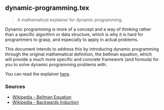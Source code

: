 ## dynamic-programming.tex

> A mathematical explainer for dynamic programming.

Dynamic programming is more of a concept and a way of thinking rather than a specific algorithm or data structure, which is why it is hard for programmers to grasp, and especially to apply in actual problems.

This document intends to address this by introducing dynamic programming through the original mathematical definition, the bellman equation, which will provide a much more specific and concrete framework (and formula) for you to solve dynamic programming problems with.

You can read the explainer [here](./dynamic-programming.pdf).

### Sources

- [Wikipedia - Bellman Equation](https://en.wikipedia.org/wiki/Bellman_equation)
- [Wikipedia - Backwards Induction](https://en.wikipedia.org/wiki/Backward_induction)

